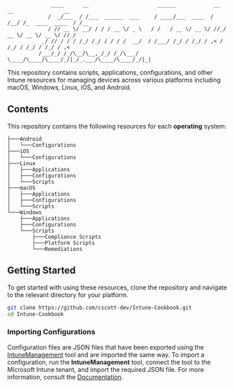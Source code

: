 ```plaintext
              ____      __                      ______            __   __                __  
             /  _/___  / /___  ______  ___     / ____/___  ____  / /__/ /_  ____  ____  / /__
             / // __ \/ __/ / / / __ \/ _ \   / /   / __ \/ __ \/ //_/ __ \/ __ \/ __ \/ //_/
           _/ // / / / /_/ /_/ / / / /  __/  / /___/ /_/ / /_/ / ,< / /_/ / /_/ / /_/ / ,<   
          /___/_/ /_/\__/\__,_/_/ /_/\___/   \____/\____/\____/_/|_/_.___/\____/\____/_/|_|  

```

This repository contains scripts, applications, configurations, and other Intune resources for managing devices across various platforms including macOS, Windows, Linux, iOS, and Android.

## Contents

This repository contains the following resources for each **operating** system:

```plaintext
├───Android
│   └───Configurations
├───iOS
│   └───Configurations
├───Linux
│   ├───Applications
│   ├───Configurations
│   └───Scripts
├───macOS
│   ├───Applications
│   ├───Configurations
│   └───Scripts
└───Windows
    ├───Applications
    ├───Configurations
    └───Scripts
        ├───Compliance Scripts
        ├───Platform Scripts
        └───Remediations
```

## Getting Started

To get started with using these resources, clone the repository and navigate to the relevant directory for your platform.

```sh
git clone https://github.com/cscott-dev/Intune-Cookbook.git
cd Intune-Cookbook
```

### Importing Configurations

Configuration files are JSON files that have been exported using the [IntuneManagement](https://github.com/Micke-K/IntuneManagement) tool and are imported the same way. To import a configuration, run the **IntuneManagement** tool, connect the tool to the Microsoft Intune tenant, and import the required JSON file. For more information, consult the [Documentation](https://github.com/Micke-K/IntuneManagement?tab=readme-ov-file#import).

